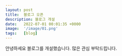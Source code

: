 ```yaml
---
layout: post
title:  블로그 오픈
description: 블로그 개설
date:   2022-07-01 00:01:35 +0000
image:  '/image/01.png'
tags:   [blog]
---
```


안녕하세요 블로그를 개설했습니다.
많은 관심 부탁드립니다.